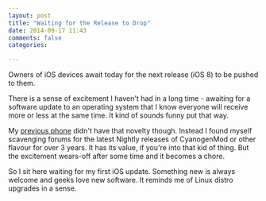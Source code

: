 ```yaml
---
layout: post
title: "Waiting for the Release to Drop"
date: 2014-09-17 11:43
comments: false
categories: 

---
```


Owners of iOS devices await today for the next release (iOS 8) to be pushed to them.

There is a sense of excitement I haven't had in a long time - awaiting for a software update to an operating system that I know everyone will receive more or less at the same time.  It kind of sounds funny put that way.

My [previous phone](http://www.gsmarena.com/htc_incredible_s-3788.php) didn't have that novelty though.  Instead I found myself scavenging  forums for the latest Nightly releases of CyanogenMod or other flavour for over 3 years.  It has its value, if you're into that kid of thing.  But the excitement wears-off after some time and it becomes a chore.

So I sit here waiting for my first iOS update.  Something new is always welcome and geeks love new software.  It reminds me of Linux distro upgrades in a sense.

